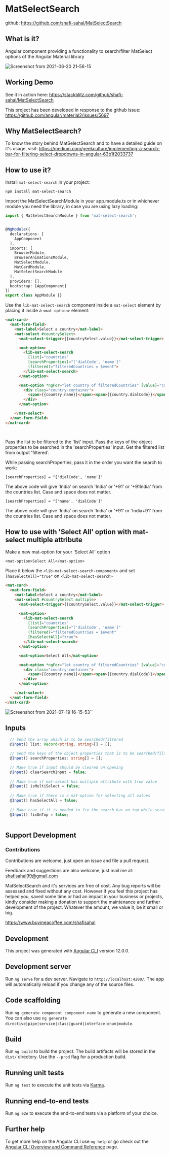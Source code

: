 # MatSelectSearch

github: https://github.com/shafi-sahal/MatSelectSearch

## What is it?
Angular component providing a functionality to search/filter MatSelect options of the Angular Material library

![Screenshot from 2021-06-20 21-56-15](https://user-images.githubusercontent.com/60147182/123517782-89450980-d6c0-11eb-93ea-9f1a352a751e.png)

## Working Demo
See it in action here: https://stackblitz.com/github/shafi-sahal/MatSelectSearch

This project has been developed in response to the github issue: https://github.com/angular/material2/issues/5697

## Why MatSelectSearch?
To know the story behind MatSelectSearch and to have a detailed guide on it's usage, visit: https://medium.com/geekculture/implementing-a-search-bar-for-filtering-select-dropdowns-in-angular-63b1f2033737

## How to use it?
Install `mat-select-search` in your project:

`npm install mat-select-search`

Import the MatSelectSearchModule in your app.module.ts or in whichever module you need the library, in case you are using lazy loading:

```typescript
import { MatSelectSearchModule } from 'mat-select-search';


@NgModule({
  declarations: [
    AppComponent
  ],
  imports: [
    BrowserModule,
    BrowserAnimationsModule,
    MatSelectModule,
    MatCardModule,
    MatSelectSearchModule
  ],
  providers: [],
  bootstrap: [AppComponent]
})
export class AppModule {}

```
 
Use the ```lib-mat-select-search``` component inside a ```mat-select``` element by placing it inside a ```<mat-option>``` element:

```html
<mat-card>
  <mat-form-field>
    <mat-label>Select a country</mat-label>
    <mat-select #countrySelect>
      <mat-select-trigger>{{countrySelect.value}}</mat-select-trigger>

      <mat-option>
        <lib-mat-select-search
          [list]="countries"
          [searchProperties]="['dialCode', 'name']"
          (filtered)="filteredCountries = $event">
        </lib-mat-select-search>
      </mat-option>

      <mat-option *ngFor="let country of filteredCountries" [value]="country.name">
        <div class="country-container">
          <span>{{country.name}}</span><span>{{country.dialCode}}</span>
        </div>
      </mat-option>

    </mat-select>
  </mat-form-field>
</mat-card>

  
```

Pass the list to be filtered to the 'list' input.
Pass the keys of the object properties to be searched in the 'searchProperties' input.
Get the filtered list from output 'filtered'.
  
While passing searchProperties, pass it in the order you want the search to work:
  
``` [searchProperties] = "['dialCode', 'name']" ```
  
The above code will give 'India' on search 'India' or '+91' or '+91India' from the countries list. Case and space does not matter.
  
``` [searchProperties] = "['name', 'dialCode']" ```
  
The above code will give 'India' on search 'India' or '+91' or 'India+91' from the countries list. Case and space does not matter.

## How to use with 'Select All' option with mat-select multiple attribute

Make a new mat-option for your 'Select All' option 

```<mat-option>Select All</mat-option>```

Place it below the ```<lib-mat-select-search-component>``` and set ```[hasSelectAll]="true"``` on ```<lib-mat-select-search>```


```html
<mat-card>
  <mat-form-field>
    <mat-label>Select a country</mat-label>
    <mat-select #countrySelect multiple>
      <mat-select-trigger>{{countrySelect.value}}</mat-select-trigger>

      <mat-option>
        <lib-mat-select-search
          [list]="countries"
          [searchProperties]="['dialCode', 'name']"
          (filtered)="filteredCountries = $event"
          [hasSelectAll]="true">
        </lib-mat-select-search>
      </mat-option>

      <mat-option>Select All</mat-option>

      <mat-option *ngFor="let country of filteredCountries" [value]="country.name">
        <div class="country-container">
          <span>{{country.name}}</span><span>{{country.dialCode}}</span>
        </div>
      </mat-option>

    </mat-select>
  </mat-form-field>
</mat-card>

```

![Screenshot from 2021-07-19 16-15-53](https://user-images.githubusercontent.com/60147182/126148676-488ba629-16fd-4d69-a0fd-0066bed8e43c.png)``

  
## Inputs 
  
```typescript
  // Send the array which is to be searched/filtered
  @Input() list: Record<string, string>[] = [];

  // Send the keys of the object properties that is to be searched/filtered
  @Input() searchProperties: string[] = [];

  // Make true if input should be cleared on opening
  @Input() clearSearchInput = false;
  
  // Make true if mat-select has multiple attribute with true value
  @Input() isMultiSelect = false;
  
  // Make true if there is a mat-option for selecting all values
  @Input() hasSelectAll = false;
  
  // Make true if it is needed to fix the search bar on top while scrolling.
  @Input() fixOnTop = false;
  
```

## Support Development
### Contributions
Contributions are welcome, just open an issue and file a pull request.

Feedback and suggestions are also welcome, just mail me at: shafisahal99@gmail.com

MatSelectSearch and it's services are free of cost. Any bug reports will be assessed and fixed without any cost. However if you feel this project has helped you, saved some time or had an impact in your business or projects, kindly consider making a donation to support the maintenance and further development of the project. Whatever the amount, we value it, be it small or big.

https://www.buymeacoffee.com/shafisahal

## Development
This project was generated with [Angular CLI](https://github.com/angular/angular-cli) version 12.0.0.

## Development server

Run `ng serve` for a dev server. Navigate to `http://localhost:4200/`. The app will automatically reload if you change any of the source files.

## Code scaffolding

Run `ng generate component component-name` to generate a new component. You can also use `ng generate directive|pipe|service|class|guard|interface|enum|module`.

## Build

Run `ng build` to build the project. The build artifacts will be stored in the `dist/` directory. Use the `--prod` flag for a production build.

## Running unit tests

Run `ng test` to execute the unit tests via [Karma](https://karma-runner.github.io).

## Running end-to-end tests

Run `ng e2e` to execute the end-to-end tests via a platform of your choice.

## Further help

To get more help on the Angular CLI use `ng help` or go check out the [Angular CLI Overview and Command Reference](https://angular.io/cli) page.

